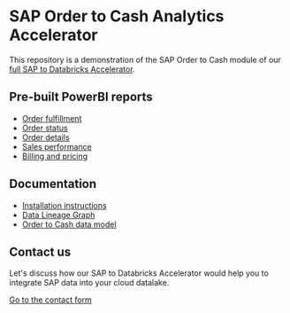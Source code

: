 # SAP Order to Cash Analytics Accelerator

This repository is a demonstration of the SAP Order to Cash module of our [full SAP to Databricks Accelerator](https://sap2databricks.com/sap-data-model-databricks).

## Pre-built PowerBI reports

* [Order fulfillment](https://app.powerbi.com/view?r=eyJrIjoiYjk2MjIwZWEtZjVhNy00YThhLWJiZjgtNzQ1OTM1NDBlOTcxIiwidCI6IjU4NTEyN2FhLTg2OTEtNGYyNS05Nzc3LThjYjc4Y2NmMGQ5MSIsImMiOjh9)
* [Order status](https://app.powerbi.com/view?r=eyJrIjoiOTkzNDc1ODgtNGYxZC00MjFhLWI3MTItMTQwOTUwZThmYTAxIiwidCI6IjU4NTEyN2FhLTg2OTEtNGYyNS05Nzc3LThjYjc4Y2NmMGQ5MSIsImMiOjh9)
* [Order details](https://app.powerbi.com/view?r=eyJrIjoiZjBkMTFjYjYtZmE2Ni00ZDA1LWJiZWEtMmE1NmRhZmMxY2QzIiwidCI6IjU4NTEyN2FhLTg2OTEtNGYyNS05Nzc3LThjYjc4Y2NmMGQ5MSIsImMiOjh9)
* [Sales performance](https://app.powerbi.com/view?r=eyJrIjoiNzBhMTE5NTEtZTlhNi00YTRjLTgyMGUtMjU4OWQwZmVmNTM1IiwidCI6IjU4NTEyN2FhLTg2OTEtNGYyNS05Nzc3LThjYjc4Y2NmMGQ5MSIsImMiOjh9)
* [Billing and pricing](https://app.powerbi.com/view?r=eyJrIjoiNGYzOWI2OTktNzU0Mi00Zjk4LThkOWYtZmEyNTJiN2RlZmY3IiwidCI6IjU4NTEyN2FhLTg2OTEtNGYyNS05Nzc3LThjYjc4Y2NmMGQ5MSIsImMiOjh9)

## Documentation

* [Installation instructions](https://datasentics.github.io/sap-order-to-cash-docs/#!/overview)
* [Data Lineage Graph](https://datasentics.github.io/sap-order-to-cash-docs/#!/overview?g_v=1)
* [Order to Cash data model](https://datasentics.github.io/sap-order-to-cash-docs/#!/model/model.sap_order_to_cash.ordertocash)

## Contact us

Let's discuss how our SAP to Databricks Accelerator would help you to integrate SAP data into your cloud datalake.

[Go to the contact form](https://sap2databricks.com/contact)
